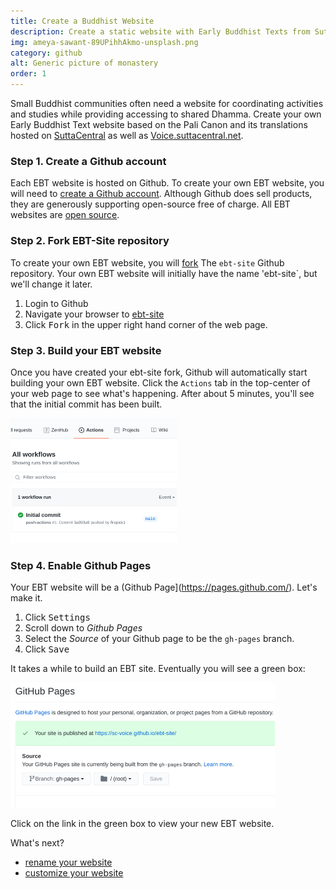 ```yaml
---
title: Create a Buddhist Website
description: Create a static website with Early Buddhist Texts from SuttaCentral.net
img: ameya-sawant-89UPihhAkmo-unsplash.png
category: github
alt: Generic picture of monastery
order: 1
---
```

Small Buddhist communities often need a website for
coordinating activities and studies while providing
accessing to shared Dhamma.
Create your own Early Buddhist Text website based
on the Pali Canon and its translations hosted on
[SuttaCentral](https://suttacentral.net) 
as well as
[Voice.suttacentral.net](https://voice.suttacentral.net).

### Step 1. Create a Github account
Each EBT website is hosted on Github. To create your own EBT website, you
will need to [create a Github account](https://docs.github.com/en/github/getting-started-with-github/signing-up-for-github). Although Github does sell products,
they are generously supporting open-source free of charge.
All EBT websites are [open source](https://opensource.org/licenses/MIT).

### Step 2. Fork EBT-Site repository
To create your own EBT website, you will 
[fork](https://docs.github.com/en/github/getting-started-with-github/fork-a-repo)
The `ebt-site` Github repository.
Your own EBT website will initially have the name 'ebt-site`,
but we'll change it later.

1. Login to Github
1. Navigate your browser to [ebt-site](https://github.com/sc-voice/ebt-site)
1. Click <kbd>Fork</kbd> in the upper right hand corner of the web page.

### Step 3. Build your EBT website
Once you have created your ebt-site fork, 
Github will automatically
start building your own EBT website. 
Click the `Actions` tab in the top-center of your web page to see what's
happening. After about 5 minutes, you'll see that the initial commit 
has been built.

![Initial Commit](./initial-commit.png)

### Step 4. Enable Github Pages
Your EBT website will be a (Github Page](https://pages.github.com/).
Let's make it.

1. Click <kbd>Settings</kbd>
1. Scroll down to *Github Pages*
1. Select the *Source* of your Github page to be the `gh-pages` branch.
1. Click <kbd>Save</kbd>

It takes a while to build an EBT site. 
Eventually you will see a green box:

![site-published](./site-published.png)

Click on the link in the green box to view your new EBT website.

What's next?

* [rename your website](/author/rename-website)
* [customize your website](/author/customize-website)
